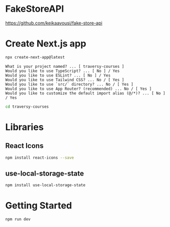 # FakeStoreAPI
https://github.com/keikaavousi/fake-store-api

# Create Next.js app
```bash
npx create-next-app@latest
```

```
What is your project named? ... [ traversy-courses ]
Would you like to use TypeScript? ... [ No ] / Yes
Would you like to use ESLint? ... [ No ] / Yes
Would you like to use Tailwind CSS? ... No / [ Yes ]
Would you like to use `src/` directory? ... No / [ Yes ]
Would you like to use App Router? (recommended) ... No / [ Yes ]
Would you like to customize the default import alias (@/*)? ... [ No ] / Yes
```

```bash
cd traversy-courses
```

# Libraries
## React Icons
```bash
npm install react-icons --save
```

## use-local-storage-state
```bash
npm install use-local-storage-state
```

# Getting Started
```bash
npm run dev
```
